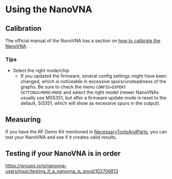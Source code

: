 # Using the NanoVNA

## Calibration

The official manual of the NanoVNA has a section on [how to calibrate the NanoVNA](https://nanovna.com/?page_id=2).

### Tips

- Select the right mode/chip
  - If you updated the firmware, several config settings might have been changed, which is noticeable in excessive spurs/unsteadiness of the graphs. Be sure to check the menu `CONFIG>EXPERT SETTINGS>MORE>MODE` and select the right model (newer NanoVNAs usually use MS5351, but after a firmware update mode is reset to the default, Si5351, which will show as excessive spurs in the output).



## Measuring

If you have the RF Demo Kit mentioned in [NecessaryToolsAndParts](NecessaryToolsAndParts.md), you can test your NanoVNA and see if it creates valid results.

## Testing if your NanoVNA is in order

https://groups.io/g/nanovna-users/topic/testing_if_a_nanovna_is_good/102706813
